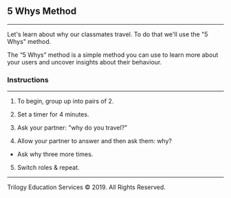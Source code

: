## 5 Whys Method
--- 

Let's learn about why our classmates travel. To do that we'll use the "5 Whys" method.

The “5 Whys” method is a simple method you can use to learn more about your users and uncover insights about their behaviour.

### Instructions

---

1. To begin, group up into pairs of 2.

2. Set a timer for 4 minutes.

3. Ask your partner: "why do you travel?"

4. Allow your partner to answer and then ask them: why?

- Ask why three more times.

5. Switch roles & repeat.

---

Trilogy Education Services © 2019. All Rights Reserved.
